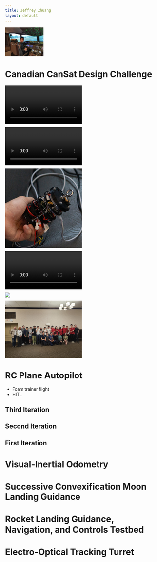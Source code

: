 ```yaml
---
title: Jeffrey Zhuang
layout: default
---
```


<img src="/images/cockpit.webp" width="25%">

# Canadian CanSat Design Challenge

<div style="display: flex; flex-wrap: wrap; gap: 10px;">

<video width="50%" controls>
  <source src="/images/cansat_onboard_camera.mp4" type="video/mp4">
</video>

<video width="50%" controls>
  <source src="/images/rocket_launch.mp4" type="video/mp4">
</video>

<img src="/images/cansat_complete.jpg" width="50%">

<video width="50%" controls>
  <source src="/images/cansat_cad.mp4" type="video/mp4">
</video>

<img src="/images/presentation.png" width="50%">

<img src="/images/cansat_group.jpg" width="50%">

</div>

# RC Plane Autopilot

- Foam trainer flight
- HITL

## Third Iteration

## Second Iteration

## First Iteration

# Visual-Inertial Odometry

# Successive Convexification Moon Landing Guidance

# Rocket Landing Guidance, Navigation, and Controls Testbed

# Electro-Optical Tracking Turret
